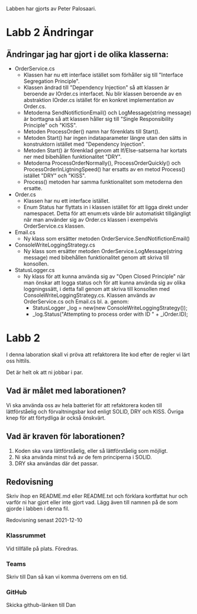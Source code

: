 Labben har gjorts av Peter Palosaari.

# Labb 2 Ändringar
## Ändringar jag har gjort i de olika klasserna:

- OrderService.cs
   - Klassen har nu ett interface istället som förhåller sig till "Interface Segregation Principle".
   - Klassen ändrad till "Dependency Injection" så att klassen är beroende av IOrder.cs interfacet. Nu blir klassen beroende av en abstraktion IOrder.cs istället för en konkret implementation av Order.cs.
   - Metoderna SendNotifictionEmail() och LogMessage(string message) är borttagna så att klassen håller sig till "Single Responsibility Principle" och "KISS".
   - Metoden ProcessOrder() namn har förenklats till Start().
   - Metoden Start() har ingen indataparameter längre utan den sätts in konstruktorn istället med "Dependency Injection".
   - Metoden Start() är förenklad genom att If/Else-satserna har kortats ner med bibehållen funktionalitet "DRY".
   - Metoderna ProcessOrderNormally(), ProcessOrderQuickly() och ProcessOrderInLigtningSpeed() har ersatts av en metod Process() istället "DRY" och "KISS".
   - Process() metoden har samma funktionalitet som metoderna den ersatte.
- Order.cs
   -  Klassen har nu ett interface istället.
   -  Enum Status har flyttats in i klassen istället för att ligga direkt under namespacet. Detta för att enum:ets värde blir automatiskt tillgängligt när man använder sig av Order.cs klassen i exempelvis OrderService.cs klassen.
- Email.cs
   - Ny klass som ersätter metoden OrderService.SendNotifictionEmail()
- ConsoleWriteLoggingStrategy.cs
   - Ny klass som ersätter metoden OrderService.LogMessage(string message) med bibehållen funktionalitet genom att skriva till konsollen.
- StatusLogger.cs
   - Ny klass för att kunna använda sig av "Open Closed Principle" när man önskar att logga status och för att kunna använda sig av olika loggningssätt, i detta fall genom att skriva till konsollen med ConsoleWriteLoggingStrategy.cs. Klassen används av OrderService.cs och Email.cs bl. a. genom: 
      - StatusLogger _log = new(new ConsoleWriteLoggingStrategy());
      - _log.Status("Attempting to process order with ID " + _iOrder.ID);

# Labb 2

I denna laboration skall vi pröva att refaktorera lite kod efter de regler vi lärt oss hittils. 

Det är helt ok att ni jobbar i par.

## Vad är målet med laborationen?

Vi ska använda oss av hela batteriet för att refaktorera koden till lättförståelig och förvaltningsbar kod enligt
SOLID, DRY och KISS. Övriga knep för att förtydliga är också önskvärt.

## Vad är kraven för laborationen?

1. Koden ska vara lättförståelig, eller så lättförståelig som möjligt.
2. Ni ska använda minst två av de fem principerna i SOLID.
3. DRY ska användas där det passar.

## Redovisning

Skriv ihop en README.md eller README.txt och förklara kortfattat hur och varför ni har gjort eller inte gjort vad. 
Lägg även till namnen på de som gjorde i labben i denna fil.

Redovisning senast 2021-12-10

### Klassrummet
Vid tillfälle på plats. Föredras.

### Teams
Skriv till Dan så kan vi komma överrens om en tid.

### GitHub
Skicka github-länken till Dan
